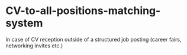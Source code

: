 # CV-to-all-positions-matching-system
In case of CV reception outside of a structured job posting (career fairs, networking invites etc.)
